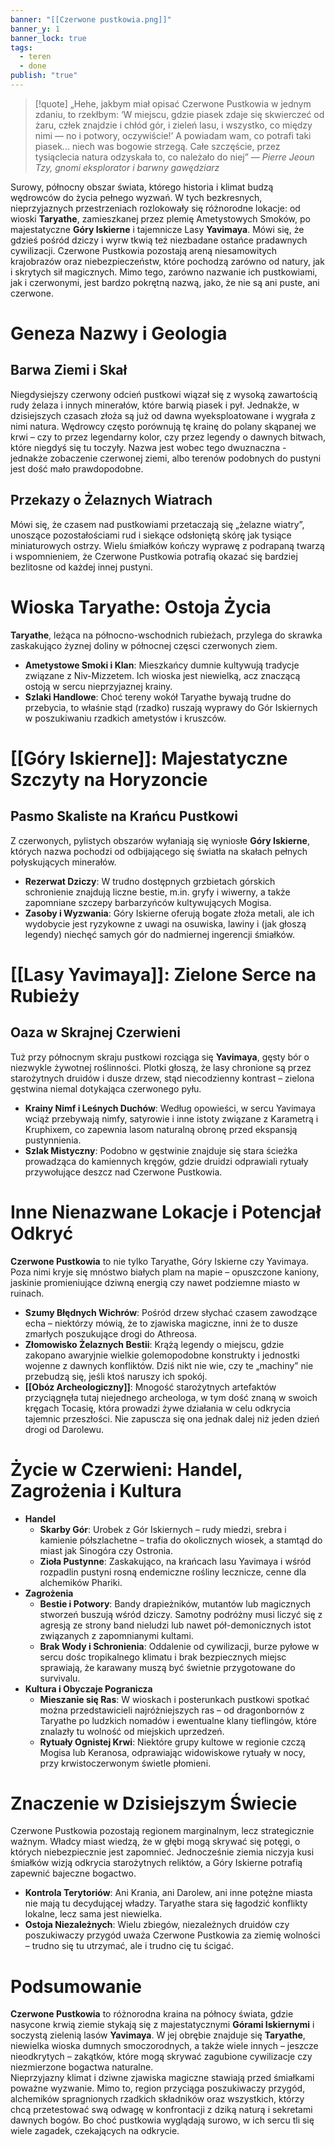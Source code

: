 ```yaml
---
banner: "[[Czerwone pustkowia.png]]"
banner_y: 1
banner_lock: true
tags:
  - teren
  - done
publish: "true"
---
```

>[!quote] „Hehe, jakbym miał opisać Czerwone Pustkowia w jednym zdaniu, to rzekłbym: ‘W miejscu, gdzie piasek zdaje się skwierczeć od żaru, człek znajdzie i chłód gór, i zieleń lasu, i wszystko, co między nimi — no i potwory, oczywiście!’ A powiadam wam, co potrafi taki piasek... niech was bogowie strzegą. Całe szczęście, przez tysiąclecia natura odzyskała to, co należało do niej”
>— _Pierre Jeoun Tzy, gnomi eksplorator i barwny gawędziarz_

Surowy, północny obszar świata, którego historia i klimat budzą wędrowców do życia pełnego wyzwań. W tych bezkresnych, nieprzyjaznych przestrzeniach rozlokowały się różnorodne lokacje: od wioski **Taryathe**, zamieszkanej przez plemię Ametystowych Smoków, po majestatyczne **Góry Iskierne** i tajemnicze Lasy **Yavimaya**. Mówi się, że gdzieś pośród dziczy i wyrw tkwią też niezbadane ostańce pradawnych cywilizacji. Czerwone Pustkowia pozostają areną niesamowitych krajobrazów oraz niebezpieczeństw, które pochodzą zarówno od natury, jak i skrytych sił magicznych. Mimo tego, zarówno nazwanie ich pustkowiami, jak i czerwonymi, jest bardzo pokrętną nazwą, jako, że nie są ani puste, ani czerwone.
# Geneza Nazwy i Geologia
## Barwa Ziemi i Skał
Niegdysiejszy czerwony odcień pustkowi wiązał się z wysoką zawartością rudy żelaza i innych minerałów, które barwią piasek i pył. Jednakże, w dzisiejszych czasach złoża są już od  dawna wyeksploatowane i wygrała z nimi natura. Wędrowcy często porównują tę krainę do polany skąpanej we krwi – czy to przez legendarny kolor, czy przez legendy o dawnych bitwach, które niegdyś się tu toczyły. Nazwa jest wobec tego dwuznaczna - jednakże zobaczenie czerwonej ziemi, albo terenów podobnych do pustyni jest dość mało prawdopodobne.
## Przekazy o Żelaznych Wiatrach
Mówi się, że czasem nad pustkowiami przetaczają się „żelazne wiatry”, unoszące pozostałościami rud i siekące odsłoniętą skórę jak tysiące miniaturowych ostrzy. Wielu śmiałków kończy wyprawę z podrapaną twarzą i wspomnieniem, że Czerwone Pustkowia potrafią okazać się bardziej bezlitosne od każdej innej pustyni.
# Wioska Taryathe: Ostoja Życia
**Taryathe**, leżąca na północno-wschodnich rubieżach, przylega do skrawka zaskakująco żyznej doliny w północnej częsci czerwonych ziem.
- **Ametystowe Smoki i Klan**: Mieszkańcy  dumnie kultywują tradycje związane z Niv-Mizzetem. Ich wioska jest niewielką, acz znaczącą ostoją w sercu nieprzyjaznej krainy.
- **Szlaki Handlowe**: Choć tereny wokół Taryathe bywają trudne do przebycia, to właśnie stąd (rzadko) ruszają wyprawy do Gór Iskiernych w poszukiwaniu rzadkich ametystów i kruszców.
# [[Góry Iskierne]]: Majestatyczne Szczyty na Horyzoncie
## Pasmo Skaliste na Krańcu Pustkowi
Z czerwonych, pylistych obszarów wyłaniają się wyniosłe **Góry Iskierne**, których nazwa pochodzi od odbijającego się światła na skałach pełnych połyskujących minerałów.
- **Rezerwat Dziczy**: W trudno dostępnych grzbietach górskich schronienie znajdują liczne bestie, m.in. gryfy i wiwerny, a także zapomniane szczepy barbarzyńców kultywujących Mogisa.
- **Zasoby i Wyzwania**: Góry Iskierne oferują bogate złoża metali, ale ich wydobycie jest ryzykowne z uwagi na osuwiska, lawiny i (jak głoszą legendy) niechęć samych gór do nadmiernej ingerencji śmiałków.
# [[Lasy Yavimaya]]: Zielone Serce na Rubieży
## Oaza w Skrajnej Czerwieni
Tuż przy północnym skraju pustkowi rozciąga się **Yavimaya**, gęsty bór o niezwykle żywotnej roślinności. Plotki głoszą, że lasy chronione są przez starożytnych druidów i dusze drzew, stąd niecodzienny kontrast – zielona gęstwina niemal dotykająca czerwonego pyłu.
- **Krainy Nimf i Leśnych Duchów**: Według opowieści, w sercu Yavimaya wciąż przebywają nimfy, satyrowie i inne istoty związane z Karametrą i Kruphixem, co zapewnia lasom naturalną obronę przed ekspansją pustynnienia.
- **Szlak Mistyczny**: Podobno w gęstwinie znajduje się stara ścieżka prowadząca do kamiennych kręgów, gdzie druidzi odprawiali rytuały przywołujące deszcz nad Czerwone Pustkowia.
# Inne Nienazwane Lokacje i Potencjał Odkryć
**Czerwone Pustkowia** to nie tylko Taryathe, Góry Iskierne czy Yavimaya. Poza nimi kryje się mnóstwo białych plam na mapie – opuszczone kaniony, jaskinie promieniujące dziwną energią czy nawet podziemne miasto w ruinach.
- **Szumy Błędnych Wichrów**: Pośród drzew słychać czasem zawodzące echa – niektórzy mówią, że to zjawiska magiczne, inni że to dusze zmarłych poszukujące drogi do Athreosa.
- **Złomowisko Żelaznych Bestii**: Krążą legendy o miejscu, gdzie zakopano awaryjnie wielkie golemopodobne konstrukty i jednostki wojenne z dawnych konfliktów. Dziś nikt nie wie, czy te „machiny” nie przebudzą się, jeśli ktoś naruszy ich spokój.
- **[[Obóz Archeologiczny]]**: Mnogość starożytnych artefaktów przyciągnęła tutaj niejednego archeologa, w tym dość znaną w swoich kręgach Tocasię, która prowadzi żywe działania w celu odkrycia tajemnic przeszłości. Nie zapuscza się ona jednak dalej niż jeden dzień drogi od Darolewu.
# Życie w Czerwieni: Handel, Zagrożenia i Kultura
- **Handel**
    - **Skarby Gór**: Urobek z Gór Iskiernych – rudy miedzi, srebra i kamienie półszlachetne – trafia do okolicznych wiosek, a stamtąd do miast jak Sinogóra czy Ostronia.
    - **Zioła Pustynne**: Zaskakująco, na krańcach lasu Yavimaya i wśród rozpadlin pustyni rosną endemiczne rośliny lecznicze, cenne dla alchemików Phariki.
- **Zagrożenia**
    - **Bestie i Potwory**: Bandy drapieżników, mutantów lub magicznych stworzeń buszują wśród dziczy. Samotny podróżny musi liczyć się z agresją ze strony band nieludzi lub nawet pół-demonicznych istot związanych z zapomnianymi kultami.
    - **Brak Wody i Schronienia**: Oddalenie od cywilizacji, burze pyłowe w sercu dośc tropikalnego klimatu i brak bezpiecznych miejsc sprawiają, że karawany muszą być świetnie przygotowane do survivalu.
- **Kultura i Obyczaje Pogranicza**
    - **Mieszanie się Ras**: W wioskach i posterunkach pustkowi spotkać można przedstawicieli najróżniejszych ras – od dragonbornów z Taryathe po ludzkich nomadów i ewentualne klany tieflingów, które znalazły tu wolność od miejskich uprzedzeń.
    - **Rytuały Ognistej Krwi**: Niektóre grupy kultowe w regionie czczą Mogisa lub Keranosa, odprawiając widowiskowe rytuały w nocy, przy krwistoczerwonym świetle płomieni.
# Znaczenie w Dzisiejszym Świecie
Czerwone Pustkowia pozostają regionem marginalnym, lecz strategicznie ważnym. Władcy miast wiedzą, że w głębi mogą skrywać się potęgi, o których niebezpiecznie jest zapomnieć. Jednocześnie ziemia niczyja kusi śmiałków wizją odkrycia starożytnych reliktów, a Góry Iskierne potrafią zapewnić bajeczne bogactwo.
- **Kontrola Terytoriów**: Ani Krania, ani Darolew, ani inne potężne miasta nie mają tu decydującej władzy. Taryathe stara się łagodzić konflikty lokalne, lecz sama jest niewielka.
- **Ostoja Niezależnych**: Wielu zbiegów, niezależnych druidów czy poszukiwaczy przygód uważa Czerwone Pustkowia za ziemię wolności – trudno się tu utrzymać, ale i trudno cię tu ścigać.
# Podsumowanie
**Czerwone Pustkowia** to różnorodna kraina na północy świata, gdzie nasycone krwią ziemie stykają się z majestatycznymi **Górami Iskiernymi** i soczystą zielenią lasów **Yavimaya**. W jej obrębie znajduje się **Taryathe**, niewielka wioska dumnych smoczorodnych, a także wiele innych – jeszcze nieodkrytych – zakątków, które mogą skrywać zagubione cywilizacje czy niezmierzone bogactwa naturalne.  
Nieprzyjazny klimat i dziwne zjawiska magiczne stawiają przed śmiałkami poważne wyzwanie. Mimo to, region przyciąga poszukiwaczy przygód, alchemików spragnionych rzadkich składników oraz wszystkich, którzy chcą przetestować swą odwagę w konfrontacji z dziką naturą i sekretami dawnych bogów. Bo choć pustkowia wyglądają surowo, w ich sercu tli się wiele zagadek, czekających na odkrycie.
